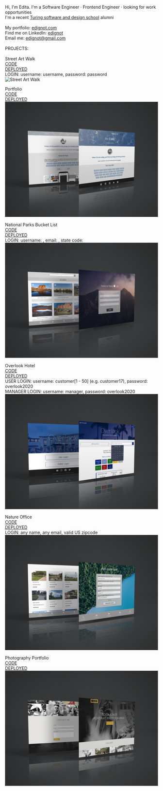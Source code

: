 Hi, I'm Edita. I'm a Software Engineer · Frontend Engineer · looking for work opportunities
<br/>
I'm a recent [Turing software and design school](https://turing.io/) alumni  
<br/>
My portfolio: [edignot.com](https://edignot.com)
<br/>
Find me on LinkedIn: [edignot](https://www.linkedin.com/in/edignot/)
<br/>
Email me: edignot@gmail.com
<br/>
<br/>
PROJECTS:
<br/>
<br/>
Street Art Walk 
<br/>
[CODE](https://github.com/StreetArtMap/streetArtMap)
<br/>
[DEPLOYED](https://streetartwalk.netlify.app/) 
<br/>
LOGIN: username: username, password: password
<br/>
![Street Art Walk](https://res.cloudinary.com/ds6dxgvxo/image/upload/v1600219353/streetartwalk1_u8uzdd.jpg)

Portfolio
<br/>
[CODE](https://github.com/edignot/edignotportfolio)
<br/>
[DEPLOYED](https://edignot.com) 
<br/>
![Edita Ignot Portfolio](https://github.com/edignot/edignotportfolio/blob/master/portfoliomockup.jpg)

National Parks Bucket List
<br/>
[CODE](https://github.com/edignot/national-parks-bucket-list)
<br/>
[DEPLOYED](https://nationalparksbucketlist.netlify.app/) 
<br/>
LOGIN: username: <any>, email: <any>, state code: <any valid US state code>
<br/>
![National Parks Bucket List](https://github.com/edignot/national-parks-bucket-list/blob/master/gifs/npblmockup.jpg)

Overlook Hotel
<br/>
[CODE](https://github.com/edignot/HotelManagementApp)
<br/>
[DEPLOYED](https://edignot.github.io/HotelManagementApp/) 
<br/>
USER LOGIN: username: customer[1 - 50] (e.g. customer17), password: overlook2020 
<br/>
MANAGER LOGIN: username: manager, password: overlook2020
<br/>
![Overlook Hotel](https://github.com/edignot/HotelManagementApp/blob/master/readme-img/overlookmockup1.jpg)

Nature Office
<br/>
[CODE](https://github.com/edignot/nature-office)
<br/>
[DEPLOYED](https://nature-office.herokuapp.com/) 
<br/>
LOGIN: any name, any email, valid US zipcode
![Nature Office](https://github.com/edignot/nature-office/blob/master/natureofficemockup.jpg)

Photography Portfolio
<br/>
[CODE](https://github.com/edignot/My-photography-portfolio-mod-0)
<br/>
[DEPLOYED](https://editaignotphotography.netlify.app/) 
<br/>
![Photography Portfolio](https://github.com/edignot/My-photography-portfolio-mod-0/blob/master/photo2.jpg)
